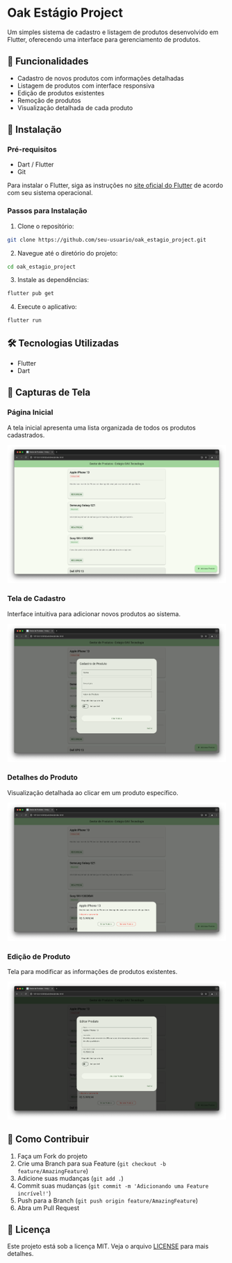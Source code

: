 # Oak Estágio Project

Um simples sistema de cadastro e listagem de produtos desenvolvido em Flutter, oferecendo uma interface para gerenciamento de produtos.

## 📱 Funcionalidades

- Cadastro de novos produtos com informações detalhadas
- Listagem de produtos com interface responsiva
- Edição de produtos existentes
- Remoção de produtos
- Visualização detalhada de cada produto

## 🚀 Instalação

### Pré-requisitos

- Dart / Flutter
- Git

Para instalar o Flutter, siga as instruções no [site oficial do Flutter](https://flutter.dev/docs/get-started/install) de acordo com seu sistema operacional.

### Passos para Instalação

1. Clone o repositório:
```sh
git clone https://github.com/seu-usuario/oak_estagio_project.git
```

2. Navegue até o diretório do projeto:
```sh
cd oak_estagio_project
```

3. Instale as dependências:
```sh
flutter pub get
```

4. Execute o aplicativo:
```sh
flutter run
```

## 🛠️ Tecnologias Utilizadas

- Flutter
- Dart

## 📸 Capturas de Tela

### Página Inicial
A tela inicial apresenta uma lista organizada de todos os produtos cadastrados.

![Página Inicial](assets/captura1.png)

### Tela de Cadastro
Interface intuitiva para adicionar novos produtos ao sistema.

![Tela de Cadastro](assets/captura2.png)

### Detalhes do Produto
Visualização detalhada ao clicar em um produto específico.

![Clique no Produto](assets/captura3.png)

### Edição de Produto
Tela para modificar as informações de produtos existentes.

![Editar Produto](assets/captura4.png)

## 🤝 Como Contribuir

1. Faça um Fork do projeto
2. Crie uma Branch para sua Feature (`git checkout -b feature/AmazingFeature`)
3. Adicione suas mudanças (`git add .`)
4. Commit suas mudanças (`git commit -m 'Adicionando uma Feature incrível!'`)
5. Push para a Branch (`git push origin feature/AmazingFeature`)
6. Abra um Pull Request

## 📄 Licença

Este projeto está sob a licença MIT. Veja o arquivo [LICENSE](LICENSE) para mais detalhes.